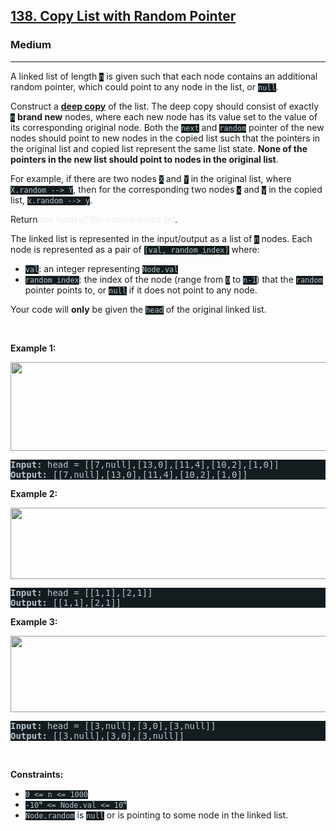 <h2><a href="https://leetcode.com/problems/copy-list-with-random-pointer/">138. Copy List with Random Pointer</a></h2><h3>Medium</h3><hr><div style="border-color: rgb(91, 119, 134) !important;"><p style="border-color: rgb(91, 119, 134) !important;">A linked list of length <code style="background-color: rgb(20, 28, 32) !important; color: rgb(183, 198, 205) !important; border-color: rgb(83, 109, 121) !important;">n</code> is given such that each node contains an additional random pointer, which could point to any node in the list, or <code style="background-color: rgb(20, 28, 32) !important; color: rgb(183, 198, 205) !important; border-color: rgb(83, 109, 121) !important;">null</code>.</p>

<p style="border-color: rgb(91, 119, 134) !important;">Construct a <a href="https://en.wikipedia.org/wiki/Object_copying#Deep_copy" target="_blank" style="transition-property: -border-bottom-color !important; --link-color: rgb(161, 178, 190) !important; --link-color-hover: rgb(180, 193, 203) !important; --link-color-active: rgb(158, 175, 188) !important; --visited-color: rgb(160, 117, 234) !important; --visited-color-hover: rgb(179, 144, 238) !important; --visited-color-active: rgb(157, 113, 234) !important; border-top-color: rgb(92, 119, 133) !important; border-right-color: rgb(92, 119, 133) !important; border-left-color: rgb(92, 119, 133) !important;"><strong style="--visited-color: rgb(160, 117, 234) !important; --visited-color-hover: rgb(179, 144, 238) !important; --visited-color-active: rgb(157, 113, 234) !important; border-color: rgb(92, 116, 133) !important;">deep copy</strong></a> of the list. The deep copy should consist of exactly <code style="background-color: rgb(20, 28, 32) !important; color: rgb(183, 198, 205) !important; border-color: rgb(83, 109, 121) !important;">n</code> <strong style="border-color: rgb(92, 122, 137) !important;">brand new</strong> nodes, where each new node has its value set to the value of its corresponding original node. Both the <code style="background-color: rgb(20, 28, 32) !important; color: rgb(183, 198, 205) !important; border-color: rgb(83, 109, 121) !important;">next</code> and <code style="background-color: rgb(20, 28, 32) !important; color: rgb(183, 198, 205) !important; border-color: rgb(83, 109, 121) !important;">random</code> pointer of the new nodes should point to new nodes in the copied list such that the pointers in the original list and copied list represent the same list state. <strong style="border-color: rgb(91, 119, 134) !important;">None of the pointers in the new list should point to nodes in the original list</strong>.</p>

<p style="border-color: rgb(91, 119, 134) !important;">For example, if there are two nodes <code style="background-color: rgb(20, 28, 32) !important; color: rgb(183, 198, 205) !important; border-color: rgb(83, 109, 121) !important;">X</code> and <code style="background-color: rgb(20, 28, 32) !important; color: rgb(183, 198, 205) !important; border-color: rgb(83, 109, 121) !important;">Y</code> in the original list, where <code style="background-color: rgb(20, 28, 32) !important; color: rgb(183, 198, 205) !important; border-color: rgb(83, 109, 121) !important;">X.random --&gt; Y</code>, then for the corresponding two nodes <code style="background-color: rgb(20, 28, 32) !important; color: rgb(183, 198, 205) !important; border-color: rgb(83, 109, 121) !important;">x</code> and <code style="background-color: rgb(20, 28, 32) !important; color: rgb(183, 198, 205) !important; border-color: rgb(83, 109, 121) !important;">y</code> in the copied list, <code style="background-color: rgb(20, 28, 32) !important; color: rgb(183, 198, 205) !important; border-color: rgb(83, 109, 121) !important;">x.random --&gt; y</code>.</p>

<p style="border-color: rgb(92, 122, 137) !important;">Return <em style="color: rgb(234, 238, 241) !important; border-color: rgb(92, 122, 137) !important;">the head of the copied linked list</em>.</p>

<p style="border-color: rgb(91, 119, 134) !important;">The linked list is represented in the input/output as a list of <code style="background-color: rgb(20, 28, 32) !important; color: rgb(183, 198, 205) !important; border-color: rgb(83, 109, 121) !important;">n</code> nodes. Each node is represented as a pair of <code style="background-color: rgb(20, 28, 32) !important; color: rgb(183, 198, 205) !important; border-color: rgb(83, 109, 121) !important;">[val, random_index]</code> where:</p>

<ul style="border-color: rgb(91, 119, 134) !important;">
	<li style="border-color: rgb(92, 122, 137) !important;"><code style="background-color: rgb(20, 28, 32) !important; color: rgb(183, 198, 205) !important; border-color: rgb(83, 109, 121) !important;">val</code>: an integer representing <code style="background-color: rgb(20, 28, 32) !important; color: rgb(183, 198, 205) !important; border-color: rgb(83, 109, 121) !important;">Node.val</code></li>
	<li style="border-color: rgb(91, 119, 134) !important;"><code style="background-color: rgb(20, 28, 32) !important; color: rgb(183, 198, 205) !important; border-color: rgb(83, 109, 121) !important;">random_index</code>: the index of the node (range from <code style="background-color: rgb(20, 28, 32) !important; color: rgb(183, 198, 205) !important; border-color: rgb(83, 109, 121) !important;">0</code> to <code style="background-color: rgb(20, 28, 32) !important; color: rgb(183, 198, 205) !important; border-color: rgb(83, 109, 121) !important;">n-1</code>) that the <code style="background-color: rgb(20, 28, 32) !important; color: rgb(183, 198, 205) !important; border-color: rgb(83, 109, 121) !important;">random</code> pointer points to, or <code style="background-color: rgb(20, 28, 32) !important; color: rgb(183, 198, 205) !important; border-color: rgb(83, 109, 121) !important;">null</code> if it does not point to any node.</li>
</ul>

<p style="border-color: rgb(92, 122, 137) !important;">Your code will <strong style="border-color: rgb(92, 122, 137) !important;">only</strong> be given the <code style="background-color: rgb(20, 28, 32) !important; color: rgb(183, 198, 205) !important; border-color: rgb(83, 109, 121) !important;">head</code> of the original linked list.</p>

<p style="border-color: rgb(92, 122, 137) !important;">&nbsp;</p>
<p style="border-color: rgb(92, 122, 137) !important;"><strong class="example" style="border-color: rgb(92, 122, 137) !important;">Example 1:</strong></p>
<img alt="" src="https://assets.leetcode.com/uploads/2019/12/18/e1.png" style="width: 700px; height: 142px; filter: saturate(0.9) brightness(0.8); color: rgb(194, 207, 214) !important;">
<pre style="background-color: rgb(20, 28, 32) !important; color: rgb(182, 198, 206) !important; border-color: rgb(83, 109, 122) !important;"><strong style="border-color: rgb(90, 120, 135) !important;">Input:</strong> head = [[7,null],[13,0],[11,4],[10,2],[1,0]]
<strong style="border-color: rgb(90, 120, 135) !important;">Output:</strong> [[7,null],[13,0],[11,4],[10,2],[1,0]]
</pre>

<p style="border-color: rgb(92, 122, 137) !important;"><strong class="example" style="border-color: rgb(92, 122, 137) !important;">Example 2:</strong></p>
<img alt="" src="https://assets.leetcode.com/uploads/2019/12/18/e2.png" style="width: 700px; height: 114px; filter: saturate(0.9) brightness(0.8);">
<pre style="background-color: rgb(20, 28, 32) !important; color: rgb(182, 198, 206) !important; border-color: rgb(83, 109, 122) !important;"><strong style="border-color: rgb(90, 120, 135) !important;">Input:</strong> head = [[1,1],[2,1]]
<strong style="border-color: rgb(90, 120, 135) !important;">Output:</strong> [[1,1],[2,1]]
</pre>

<p style="border-color: rgb(92, 122, 137) !important;"><strong class="example" style="border-color: rgb(92, 122, 137) !important;">Example 3:</strong></p>

<p style="border-color: rgb(92, 122, 137) !important;"><strong style="border-color: rgb(92, 122, 137) !important;"><img alt="" src="https://assets.leetcode.com/uploads/2019/12/18/e3.png" style="width: 700px; height: 122px; filter: saturate(0.9) brightness(0.8);"></strong></p>

<pre style="background-color: rgb(20, 28, 32) !important; color: rgb(182, 198, 206) !important; border-color: rgb(83, 109, 122) !important;"><strong style="border-color: rgb(90, 120, 135) !important;">Input:</strong> head = [[3,null],[3,0],[3,null]]
<strong style="border-color: rgb(90, 120, 135) !important;">Output:</strong> [[3,null],[3,0],[3,null]]
</pre>

<p style="border-color: rgb(92, 122, 137) !important;">&nbsp;</p>
<p style="border-color: rgb(92, 122, 137) !important;"><strong style="border-color: rgb(92, 122, 137) !important;">Constraints:</strong></p>

<ul style="border-color: rgb(92, 122, 137) !important;">
	<li style="border-color: rgb(92, 122, 137) !important;"><code style="background-color: rgb(20, 28, 32) !important; color: rgb(183, 198, 205) !important; border-color: rgb(83, 109, 121) !important;">0 &lt;= n &lt;= 1000</code></li>
	<li style="border-color: rgb(92, 122, 137) !important;"><code style="background-color: rgb(20, 28, 32) !important; color: rgb(183, 198, 205) !important; border-color: rgb(83, 109, 121) !important;">-10<sup style="border-color: rgb(92, 120, 133) !important;">4</sup> &lt;= Node.val &lt;= 10<sup style="border-color: rgb(92, 120, 133) !important;">4</sup></code></li>
	<li style="border-color: rgb(92, 122, 137) !important;"><code style="background-color: rgb(20, 28, 32) !important; color: rgb(183, 198, 205) !important; border-color: rgb(83, 109, 121) !important;">Node.random</code> is <code style="background-color: rgb(20, 28, 32) !important; color: rgb(183, 198, 205) !important; border-color: rgb(83, 109, 121) !important;">null</code> or is pointing to some node in the linked list.</li>
</ul>
</div>